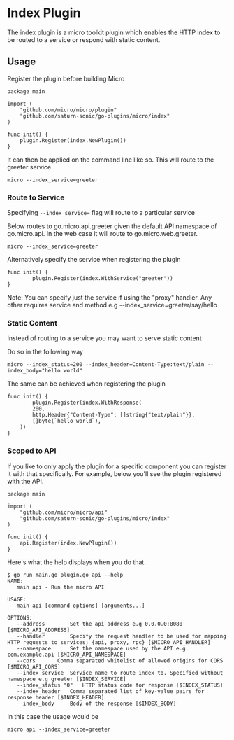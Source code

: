 # Index Plugin

The index plugin is a micro toolkit plugin which enables the HTTP index to be routed to a service or respond with static content.

## Usage

Register the plugin before building Micro

```
package main

import (
	"github.com/micro/micro/plugin"
	"github.com/saturn-sonic/go-plugins/micro/index"
)

func init() {
	plugin.Register(index.NewPlugin())
}
```

It can then be applied on the command line like so. This will route to the greeter service.

```
micro --index_service=greeter
```

### Route to Service

Specifying `--index_service=` flag will route to a particular service

Below routes to go.micro.api.greeter given the default API namespace of go.micro.api. In the web case it will route to go.micro.web.greeter.

```
micro --index_service=greeter
```

Alternatively specify the service when registering the plugin

```
func init() {
        plugin.Register(index.WithService("greeter"))
}
```

Note: You can specify just the service if using the "proxy" handler. Any other requires service and method e.g --index_service=greeter/say/hello

### Static Content

Instead of routing to a service you may want to serve static content

Do so in the following way

```
micro --index_status=200 --index_header=Content-Type:text/plain --index_body="hello world"
```

The same can be achieved when registering the plugin

```
func init() {
        plugin.Register(index.WithResponse(
		200,
		http.Header{"Content-Type": []string{"text/plain"}},
		[]byte(`hello world`),
	))
}
```

### Scoped to API

If you like to only apply the plugin for a specific component you can register it with that specifically. 
For example, below you'll see the plugin registered with the API.

```
package main

import (
	"github.com/micro/micro/api"
	"github.com/saturn-sonic/go-plugins/micro/index"
)

func init() {
	api.Register(index.NewPlugin())
}
```

Here's what the help displays when you do that.

```
$ go run main.go plugin.go api --help
NAME:
   main api - Run the micro API

USAGE:
   main api [command options] [arguments...]

OPTIONS:
   --address 		Set the api address e.g 0.0.0.0:8080 [$MICRO_API_ADDRESS]
   --handler 		Specify the request handler to be used for mapping HTTP requests to services; {api, proxy, rpc} [$MICRO_API_HANDLER]
   --namespace 		Set the namespace used by the API e.g. com.example.api [$MICRO_API_NAMESPACE]
   --cors 		Comma separated whitelist of allowed origins for CORS [$MICRO_API_CORS]
   --index_service 	Service name to route index to. Specified without namespace e.g greeter [$INDEX_SERVICE]
   --index_status "0"	HTTP status code for response [$INDEX_STATUS]
   --index_header 	Comma separated list of key-value pairs for response header [$INDEX_HEADER]
   --index_body 	Body of the response [$INDEX_BODY]

```

In this case the usage would be

```
micro api --index_service=greeter
```
